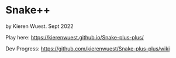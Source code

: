 # Snake++
by Kieren Wuest. Sept 2022

Play here: https://kierenwuest.github.io/Snake-plus-plus/

Dev Progress: https://github.com/kierenwuest/Snake-plus-plus/wiki 
